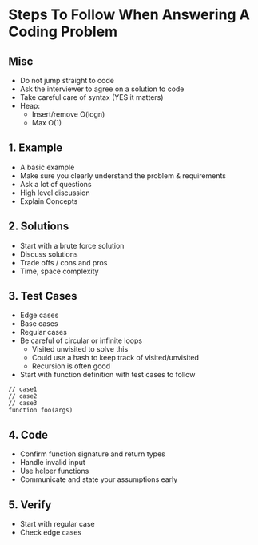 # Steps To Follow When Answering A Coding Problem 

## Misc

- Do not jump straight to code
- Ask the interviewer to agree on a solution to code
- Take careful care of syntax (YES it matters)
- Heap: 
  - Insert/remove O(logn)
  - Max O(1) 

## 1. Example

- A basic example
- Make sure you clearly understand the problem & requirements
- Ask a lot of questions
- High level discussion
- Explain Concepts
  
## 2. Solutions 

- Start with a brute force solution
- Discuss solutions
- Trade offs / cons and pros 
- Time, space complexity

## 3. Test Cases 

- Edge cases
- Base cases 
- Regular cases 
- Be careful of circular or infinite loops 
  - Visited unvisited to solve this
  - Could use a hash to keep track of visited/unvisited
  - Recursion is often good
- Start with function definition with test cases to follow 
```
// case1
// case2 
// case3 
function foo(args)
```

## 4. Code

- Confirm function signature and return types
- Handle invalid input
- Use helper functions
- Communicate and state your assumptions early 

## 5. Verify 

- Start with regular case
- Check edge cases
